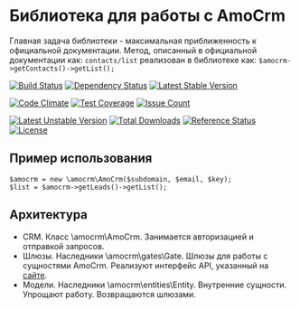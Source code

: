 Библиотека для работы с AmoCrm
==============================
Главная задача библиотеки - максимальная приближенность к официальной документации.
Метод, описанный в официальной документации как:
`contacts/list`
реализован в библиотеке как:
`$amocrm->getContacts()->getList();`

[![Build Status](https://travis-ci.org/antonmarin/amocrm.svg?branch=master)](https://travis-ci.org/antonmarin/amocrm)
[![Dependency Status](https://www.versioneye.com/php/antonmarin:amocrm/dev-master/badge)](https://www.versioneye.com/php/antonmarin:amocrm/dev-master)
[![Latest Stable Version](https://poser.pugx.org/antonmarin/amocrm/v/stable)](https://packagist.org/packages/antonmarin/amocrm)

[![Code Climate](https://codeclimate.com/github/antonmarin/amocrm/badges/gpa.svg)](https://codeclimate.com/github/antonmarin/amocrm)
[![Test Coverage](https://codeclimate.com/github/antonmarin/amocrm/badges/coverage.svg)](https://codeclimate.com/github/antonmarin/amocrm/coverage)
[![Issue Count](https://codeclimate.com/github/antonmarin/amocrm/badges/issue_count.svg)](https://codeclimate.com/github/antonmarin/amocrm)

[![Latest Unstable Version](https://poser.pugx.org/antonmarin/amocrm/v/unstable)](https://packagist.org/packages/antonmarin/amocrm)
[![Total Downloads](https://poser.pugx.org/antonmarin/amocrm/downloads)](https://packagist.org/packages/antonmarin/amocrm)
[![Reference Status](https://www.versioneye.com/php/antonmarin:amocrm/reference_badge.svg)](https://www.versioneye.com/php/antonmarin:amocrm/references)
[![License](https://poser.pugx.org/antonmarin/amocrm/license)](https://packagist.org/packages/antonmarin/amocrm)

Пример использования
--------------------
```
$amocrm = new \amocrm\AmoCrm($subdomain, $email, $key);
$list = $amocrm->getLeads()->getList();
```

Архитектура
-----------
- CRM. Класс \amocrm\AmoCrm. Занимается авторизацией и отправкой запросов. 
- Шлюзы. Наследники \amocrm\gates\Gate. Шлюзы для работы с сущностями AmoCrm. 
Реализуют интерфейс API, указанный на [сайте](https://developers.amocrm.ru/rest_api/).
- Модели. Наследники \amocrm\entities\Entity. Внутренние сущности. Упрощают работу. 
Возвращаются шлюзами.
